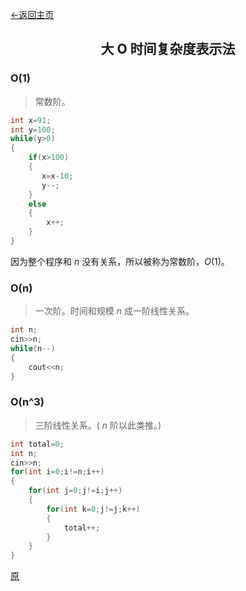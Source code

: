 <head>
    <script src="https://cdn.mathjax.org/mathjax/latest/MathJax.js?config=TeX-AMS-MML_HTMLorMML" type="text/javascript"></script>
    <script type="text/x-mathjax-config">
        MathJax.Hub.Config({
            tex2jax: {
            skipTags: ['script', 'noscript', 'style', 'textarea', 'pre'],
            inlineMath: [['$','$']]
            }
        });
    </script>
</head>

[←返回主页](https://blog.jnw031.ga)

## <center>大 O 时间复杂度表示法</center>

### O(1)

> 常数阶。

```cpp
int x=91;
int y=100;
while(y>0)
{
    if(x>100)
    {
       x=x-10;
       y--;
    }
    else
    {
        x++;
    }
}
```

因为整个程序和 $n$ 没有关系，所以被称为常数阶，$O(1)$。

### O(n)

> 一次阶。时间和规模 $n$ 成一阶线性关系。

```cpp
int n;
cin>>n;
while(n--)
{
    cout<<n;
}
```

### O(n^3)

> 三阶线性关系。( $n$ 阶以此类推。)

```cpp
int total=0;
int n;
cin>>n;
for(int i=0;i!=n;i++)
{
    for(int j=0;j!=i;j++)
    {
        for(int k=0;j!=j;k++)
        {
            total++;
        }
    }
}
```

[原](https://blog.csdn.net/stary_yan/article/details/51383480)